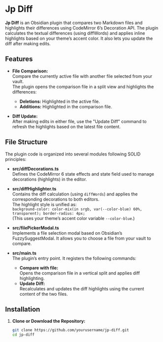 # Jp Diff

**Jp Diff** is an Obsidian plugin that compares two Markdown files and highlights their differences using CodeMirror 6’s Decoration API. The plugin calculates the textual differences (using diffWords) and applies inline highlights based on your theme’s accent color. It also lets you update the diff after making edits.

## Features

-   **File Comparison:**  
    Compare the currently active file with another file selected from your vault.  
    The plugin opens the comparison file in a split view and highlights the differences:

    -   **Deletions:** Highlighted in the active file.
    -   **Additions:** Highlighted in the comparison file.

-   **Diff Update:**  
    After making edits in either file, use the "Update Diff" command to refresh the highlights based on the latest file content.

## File Structure

The plugin code is organized into several modules following SOLID principles:

-   **src/diffDecorations.ts**  
    Defines the CodeMirror 6 state effects and state field used to manage decorations (highlights) in the editor.

-   **src/diffHighlighter.ts**  
    Contains the diff calculation (using `diffWords`) and applies the corresponding decorations to both editors.  
    The highlight style is unified as:  
    `background-color: color-mix(in srgb, var(--color-blue) 60%, transparent); border-radius: 4px;`  
    (This uses your theme’s accent color variable `--color-blue`.)

-   **src/filePickerModal.ts**  
    Implements a file selection modal based on Obsidian’s FuzzySuggestModal. It allows you to choose a file from your vault to compare.

-   **src/main.ts**  
    The plugin’s entry point. It registers the following commands:
    -   **Compare with file:**  
        Opens the comparison file in a vertical split and applies diff highlighting.
    -   **Update Diff:**  
        Recalculates and updates the diff highlights using the current content of the two files.

## Installation

1. **Clone or Download the Repository:**

    ```bash
    git clone https://github.com/yourusername/jp-diff.git
    cd jp-diff
    ```
